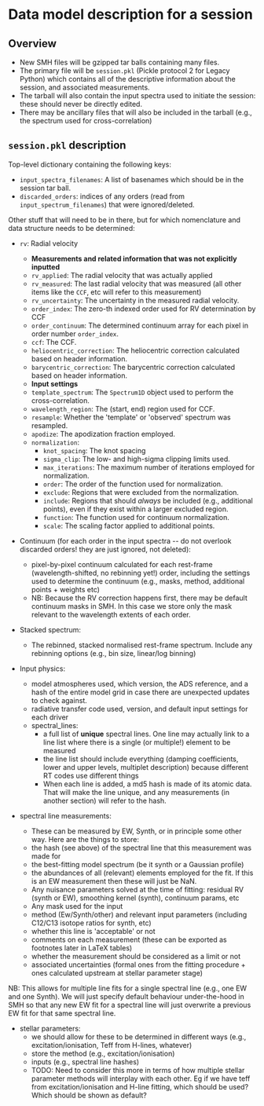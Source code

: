 # Data model description for a session

Overview
--------
* New SMH files will be gzipped tar balls containing many files.
* The primary file will be `session.pkl` (Pickle protocol 2 for Legacy Python) which contains all of the descriptive information about the session, and associated measurements.
* The tarball will also contain the input spectra used to initiate the session: these should never be directly edited.
* There may be ancillary files that will also be included in the tarball (e.g., the spectrum used for cross-correlation)


`session.pkl` description
-------------------------

Top-level dictionary containing the following keys:

- `input_spectra_filenames`: A list of basenames which should be in the session tar ball.
- `discarded_orders`: indices of any orders (read from `input_spectrum_filenames`) that were ignored/deleted.



Other stuff that will need to be in there, but for which nomenclature and data structure needs to be determined:

- `rv`: Radial velocity
  - **Measurements and related information that was not explicitly inputted**
  - `rv_applied`: The radial velocity that was actually applied
  - `rv_measured`: The last radial velocity that was measured (all other items like the `CCF`, etc will refer to this measurement)
  - `rv_uncertainty`: The uncertainty in the measured radial velocity.
  - `order_index`: The zero-th indexed order used for RV determination by CCF
  - `order_continuum`: The determined continuum array for each pixel in order number `order_index`.
  - `ccf`: The CCF.
  - `heliocentric_correction`: The heliocentric correction calculated based on header information.
  - `barycentric_correction`: The barycentric correction calculated based on header information.
  - **Input settings**
  - `template_spectrum`: The `Spectrum1D` object used to perform the cross-correlation.
  - `wavelength_region`: The (start, end) region used for CCF.
  - `resample`: Whether the 'template' or 'observed' spectrum was resampled.
  - `apodize`: The apodization fraction employed.
  - `normalization`:
    - `knot_spacing`: The knot spacing
    - `sigma_clip`: The low- and high-sigma clipping limits used.
    - `max_iterations`: The maximum number of iterations employed for normalization.
    - `order`: The order of the function used for normalization.
    - `exclude`: Regions that were excluded from the normalization.
    - `include`: Regions that should *always* be included (e.g., additional points), even if they exist within a larger excluded region.
    - `function`: The function used for continuum normalization.
    - `scale`: The scaling factor applied to additional points.


- Continuum (for each order in the input spectra -- do not overlook discarded orders! they are just ignored, not deleted):
  - pixel-by-pixel continuum calculated for each rest-frame (wavelength-shifted, no rebinning yet!) order, including the settings used to determine the continuum (e.g., masks, method, additional points + weights etc)
  - NB: Because the RV correction happens first, there may be default continuum masks in SMH. In this case we store only the mask relevant to the wavelength extents of each order. 

- Stacked spectrum:
  - The rebinned, stacked normalised rest-frame spectrum. Include any rebinning options (e.g., bin size, linear/log binning)
 
- Input physics:
  - model atmospheres used, which version, the ADS reference, and a hash of the entire model grid in case there are unexpected updates to check against.
  - radiative transfer code used, version, and default input settings for each driver
  - spectral_lines:
    - a full list of **unique** spectral lines. One line may actually link to a line list where there is a single (or multiple!) element to be measured
    - the line list should include everything (damping coefficients, lower and upper levels, multiplet description) because different RT codes use different things
    - When each line is added, a md5 hash is made of its atomic data. That will make the line unique, and any measurements (in another section) will refer to the hash.
  

- spectral line measurements:
  - These can be measured by EW, Synth, or in principle some other way. Here are the things to store:
  - the hash (see above) of the spectral line that this measurement was made for
  - the best-fitting model spectrum (be it synth or a Gaussian profile)
  - the abundances of all (relevant) elements employed for the fit. If this is an EW measurement then these will just be NaN.
  - Any nuisance parameters solved at the time of fitting: residual RV (synth or EW), smoothing kernel (synth), continuum params, etc
  - Any mask used for the input 
  - method (Ew/Synth/other) and relevant input parameters (including C12/C13 isotope ratios for synth, etc)
  - whether this line is 'acceptable' or not
  - comments on each measurement (these can be exported as footnotes later in LaTeX tables)
  - whether the measurement should be considered as a limit or not
  - associated uncertainties (formal ones from the fitting procedure + ones calculated upstream at stellar parameter stage) 

NB: This allows for multiple line fits for a single spectral line (e.g., one EW and one Synth). We will just specify default behaviour under-the-hood in SMH so that any new EW fit for a spectral line will just overwrite a previous EW fit for that same spectral line.

- stellar parameters:
  - we should allow for these to be determined in different ways (e.g., excitation/ionisation, Teff from H-lines, whatever)
  - store the method (e.g., excitation/ionisation)
  - inputs (e.g., spectral line hashes)
  - TODO: Need to consider this more in terms of how multiple stellar parameter methods will interplay with each other. Eg if we have teff from excitation/ionisation and H-line fitting, which should be used? Which should be shown as default?


